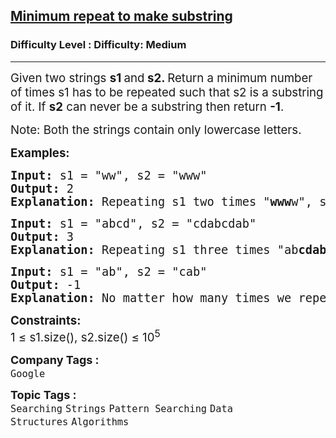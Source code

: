 <h2><a href="https://www.geeksforgeeks.org/problems/minimum-times-a-has-to-be-repeated-such-that-b-is-a-substring-of-it--170645/1?itm_source=geeksforgeeks&itm_medium=article&itm_campaign=practice_card">Minimum repeat to make substring</a></h2><h3>Difficulty Level : Difficulty: Medium</h3><hr><div class="problems_problem_content__Xm_eO"><p><span style="font-size: 14pt;">Given two strings <strong>s1 </strong>and<strong> s2. </strong>Return a minimum number of times s1 has to be repeated such that s2 is a substring of it. If <strong>s2</strong> can never be a substring then return <strong>-1</strong>.</span></p>
<p><span style="font-size: 14pt;">Note: Both the strings contain only lowercase letters.</span></p>
<p><span style="font-size: 14pt;"><strong>Examples:</strong></span></p>
<pre><span style="font-size: 14pt;"><strong>Input: </strong>s1 = "ww", s2 = "www"
<strong>Output: </strong>2
<strong>Explanation: </strong>Repeating s1 two times "<strong>www</strong>w", s2 is a substring of it.</span></pre>
<pre><span style="font-size: 14pt;"><strong>Input: </strong>s1 = "abcd", s2 = "cdabcdab" <br><strong>Output: </strong>3 <br><strong>Explanation: </strong>Repeating s1 three times "ab<strong>cdabcdab</strong>cd", s2 is a substring of it. s2 is not a substring of s1 when it is repeated less than 3 times.</span></pre>
<pre><span style="font-size: 14pt;"><strong>Input: </strong>s1 = "ab", s2 = "cab"
<strong>Output: </strong>-1
<strong>Explanation: </strong>No matter how many times we repeat s1, we can't get a string such that s2 is a substring of it.</span></pre>
<p><span style="font-size: 14pt;"><strong>Constraints:</strong><br>1 ≤ s1.size(), s2.size() ≤ 10<sup>5</sup></span></p></div><p><span style=font-size:18px><strong>Company Tags : </strong><br><code>Google</code>&nbsp;<br><p><span style=font-size:18px><strong>Topic Tags : </strong><br><code>Searching</code>&nbsp;<code>Strings</code>&nbsp;<code>Pattern Searching</code>&nbsp;<code>Data Structures</code>&nbsp;<code>Algorithms</code>&nbsp;